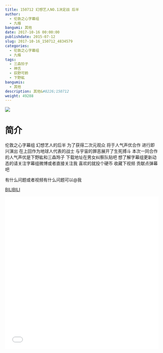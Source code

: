 ```yaml
---
title: 150712 幻想艺人NO.1决定战 后半
author: 
  - 伦敦之心字幕组
  - 九條
bangumi: 其他
date: 2017-10-16 00:00:00
publishdate: 2015-07-12
slug: 2017-10-16_150712_4834579
categories: 
  - 伦敦之心字幕组
  - 九條
tags: 
  - 三森铃子
  - 神舌
  - 荻野可鈴
  - 下野紘
bangumis: 
  - 其他
description: 其他&#8226;150712
weight: 49288
---
```


![](https://i.imgur.com/GtGs7oC.jpg)

# 简介  
伦敦之心字幕组 幻想艺人的后半 为了获得二次元观众 将于人气声优合作 进行即兴演出 在上回作为地球人代表的战士 与宇宙的罪恶展开了生死搏斗 本次一同合作的人气声优是下野紘和三森玲子 下载地址在男女纠察队贴吧 想了解字幕组更新动态的请关注字幕组微博或者直接关注我 喜欢的就投个硬币 收藏下视频 贡献点弹幕吧


有什么问题或者视频有什么问题可以@我

  [BILIBILI](https://www.bilibili.com/video/av4834579/)


  <iframe src="//www.bilibili.com/html/html5player.html?cid=7847224&aid=4834579" width="100%" height="500" frameborder="0" allowfullscreen="allowfullscreen"></iframe>
